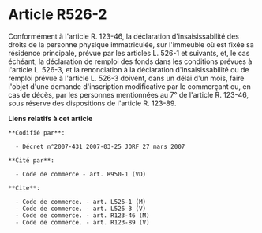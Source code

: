 # Article R526-2

Conformément à l'article R. 123-46, la déclaration d'insaisissabilité des droits de la personne physique immatriculée, sur
l'immeuble où est fixée sa résidence principale, prévue par les articles L. 526-1 et suivants, et, le cas échéant, la
déclaration de remploi des fonds dans les conditions prévues à l'article L. 526-3, et la renonciation à la déclaration
d'insaisissabilité ou de remploi prévue à l'article L. 526-3 doivent, dans un délai d'un mois, faire l'objet d'une demande
d'inscription modificative par le commerçant ou, en cas de décès, par les personnes mentionnées au 7° de l'article R. 123-46,
sous réserve des dispositions de l'article R. 123-89.

**Liens relatifs à cet article**

	**Codifié par**:

	  - Décret n°2007-431 2007-03-25 JORF 27 mars 2007

	**Cité par**:

	  - Code de commerce - art. R950-1 (VD)

	**Cite**:

	  - Code de commerce. - art. L526-1 (M)
	  - Code de commerce. - art. L526-3 (V)
	  - Code de commerce. - art. R123-46 (M)
	  - Code de commerce. - art. R123-89 (V)
